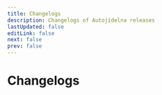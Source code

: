 ```yaml
---
title: Changelogs
description: Changelogs of Autojídelna releases
lastUpdated: false
editLink: false
next: false
prev: false
---
```


# Changelogs
